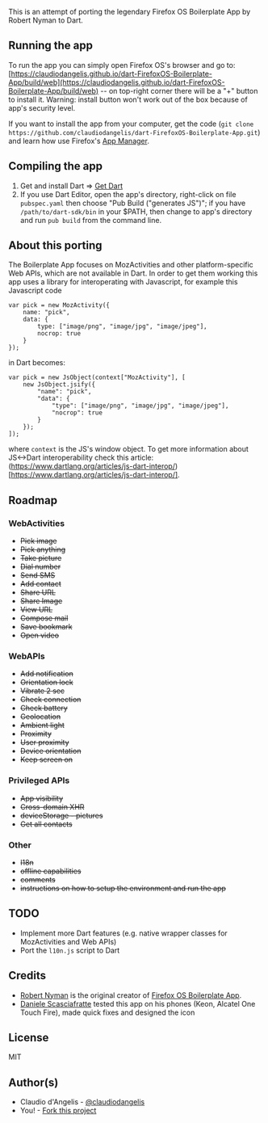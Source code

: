 This is an attempt of porting the legendary Firefox OS Boilerplate App by Robert Nyman to Dart.

## Running the app

To run the app you can simply open Firefox OS's browser and go to: [https://claudiodangelis.github.io/dart-FirefoxOS-Boilerplate-App/build/web](https://claudiodangelis.github.io/dart-FirefoxOS-Boilerplate-App/build/web) -- on top-right corner there will be a "+" button to install it. Warning: install button won't work out of the box because of app's security level.

If you want to install the app from your computer, get the code (`git clone https://github.com/claudiodangelis/dart-FirefoxOS-Boilerplate-App.git`) and learn how use Firefox's [App Manager](https://developer.mozilla.org/en-US/Firefox_OS/Using_the_App_Manager).

## Compiling the app

1. Get and install Dart => [Get Dart](https://www.dartlang.org/tools/download.html)
2. If you use Dart Editor, open the app's directory, right-click on file `pubspec.yaml` then choose "Pub Build ("generates JS")"; if you have `/path/to/dart-sdk/bin` in your $PATH, then change to app's directory and run `pub build` from the command line. 


## About this porting

The Boilerplate App focuses on MozActivities and other platform-specific Web APIs,
which are not available in Dart. In order to get them working this app uses
a library for interoperating with Javascript, for example this Javascript code

```
var pick = new MozActivity({
    name: "pick",
    data: {
        type: ["image/png", "image/jpg", "image/jpeg"],
        nocrop: true
    }
});

```

in Dart becomes:

```
var pick = new JsObject(context["MozActivity"], [
    new JsObject.jsify({
        "name": "pick",
        "data": {
            "type": ["image/png", "image/jpg", "image/jpeg"],
            "nocrop": true
        }
    });
]);
```

where `context` is the JS's window object. To get more information about JS<->Dart interoperability check this article: (https://www.dartlang.org/articles/js-dart-interop/)[https://www.dartlang.org/articles/js-dart-interop/].




## Roadmap

### WebActivities

- ~~Pick image~~
- ~~Pick anything~~
- ~~Take picture~~
- ~~Dial number~~
- ~~Send SMS~~
- ~~Add contact~~
- ~~Share URL~~
- ~~Share Image~~
- ~~View URL~~
- ~~Compose mail~~
- ~~Save bookmark~~
- ~~Open video~~

### WebAPIs

- ~~Add notification~~
- ~~Orientation lock~~
- ~~Vibrate 2 sec~~
- ~~Check connection~~
- ~~Check battery~~
- ~~Geolocation~~
- ~~Ambient light~~
- ~~Proximity~~
- ~~User proximity~~
- ~~Device orientation~~
- ~~Keep screen on~~

### Privileged APIs

- ~~App visibility~~
- ~~Cross-domain XHR~~
- ~~deviceStorage - pictures~~
- ~~Get all contacts~~

### Other

- ~~l18n~~
- ~~offline capabilities~~
- ~~comments~~
- ~~instructions on how to setup the environment and run the app~~

## TODO

- Implement more Dart features (e.g. native wrapper classes for MozActivities and Web APIs)
- Port the `l10n.js` script to Dart

## Credits

- [Robert Nyman](https://twitter.com/robertnyman) is the original creator of [Firefox OS Boilerplate App](https://github.com/robnyman/Firefox-OS-Boilerplate-App).
- [Daniele Scasciafratte](https://github.com/mte90) tested this app on his phones (Keon, Alcatel One Touch Fire), made quick fixes and designed the icon

## License

  MIT

## Author(s)
- Claudio d'Angelis - [@claudiodangelis](https://github.com/claudiodangelis)
- You! - [Fork this project](https://github.com/claudiodangelis/dart_FirefoxOS_boilerplate/fork)
